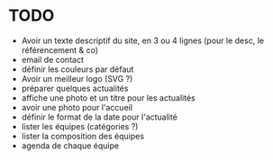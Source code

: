 # TODO

- Avoir un texte descriptif du site, en 3 ou 4 lignes (pour le desc, le référencement & co)
- email de contact
- définir les couleurs par défaut
- Avoir un meilleur logo (SVG ?)
- préparer quelques actualités
- affiche une photo et un titre pour les actualités
- avoir une photo pour l'accueil
- définir le format de la date pour l'actualité
- lister les équipes (catégories ?)
- lister la composition des équipes
- agenda de chaque équipe
